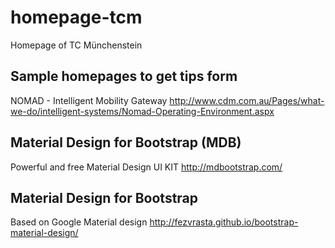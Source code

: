 # homepage-tcm
Homepage of TC Münchenstein

## Sample homepages to get tips form
NOMAD​​​ - Intelligent Mobility Gateway
  http://www.cdm.com.au/Pages/what-we-do/intelligent-systems/Nomad-Operating-Environment.aspx

## Material Design for Bootstrap (MDB)
Powerful and free Material Design UI KIT http://mdbootstrap.com/

## Material Design for Bootstrap 
Based on Google Material design http://fezvrasta.github.io/bootstrap-material-design/